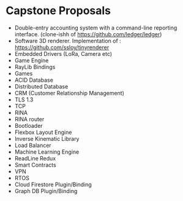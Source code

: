 # Capstone Proposals

- Double-entry accounting system with a command-line reporting interface. (clone-ishh of https://github.com/ledger/ledger)
- Software 3D renderer. Implementation of : https://github.com/ssloy/tinyrenderer
- Embedded Drivers (LoRa, Camera etc)
- Game Engine
- RayLib Bindings
- Games
- ACID Database
- Distributed Database
- CRM (Customer Relationship Management)
- TLS 1.3
- TCP
- RINA
- RINA router
- Bootloader
- Flexbox Layout Engine
- Inverse Kinematic Library
- Load Balancer
- Machine Learning Engine
- ReadLine Redux
- Smart Contracts
- VPN
- RTOS
- Cloud Firestore Plugin/Binding
- Graph DB Plugin/Binding
